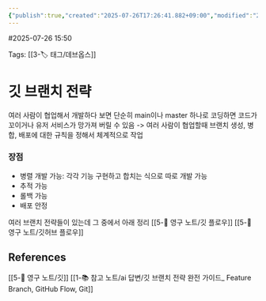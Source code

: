 ```yaml
---
{"publish":true,"created":"2025-07-26T17:26:41.882+09:00","modified":"2025-08-06T21:03:23.221+09:00","cssclasses":""}
---
```


#2025-07-26 15:50

Tags: [[3-🏷️ 태그/데브옵스]]

# 깃 브랜치 전략
여러 사람이 협업해서 개발하다 보면 단순히 main이나 master 하나로 코딩하면 코드가 꼬이거나 유저 서비스가 망가져 버릴 수 있음 -> 여러 사람이 협업할때 브랜치 생성, 병합, 배포에 대한 규칙을 정해서 체계적으로 작업

### 장점
- 병렬 개발 가능: 각각 기능 구현하고 합치는 식으로 따로 개발 가능
- 추적 가능
- 롤백 가능
- 배포 안정

여러 브랜치 전략들이 있는데 그 중에서 아래 정리
[[5-💎 영구 노트/깃 플로우]]
[[5-💎 영구 노트/깃허브 플로우]]


## References
[[5-💎 영구 노트/깃]]
[[1-📚 참고 노트/ai 답변/깃 브랜치 전략 완전 가이드_ Feature Branch, GitHub Flow, Git]]